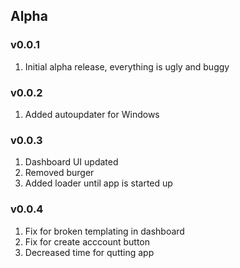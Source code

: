 ## Alpha
### v0.0.1 
1. Initial alpha release, everything is ugly and buggy

### v0.0.2 
1. Added autoupdater for Windows

### v0.0.3 
1. Dashboard UI updated
2. Removed burger
3. Added loader until app is started up

### v0.0.4 
1. Fix for broken templating in dashboard
2. Fix for create acccount button
3. Decreased time for qutting app